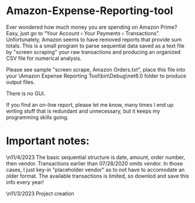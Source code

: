 # Amazon-Expense-Reporting-tool
Ever wondered how much money you are spending on Amazon Prime? Easy, just go to “Your Account › Your Payments › Transactions”. Unfortunately, Amazon seems to have removed reports that provide sum totals. This is a small program to parse sequential data saved as a text file by "screen scraping" your raw transactions and producing an organized CSV file for numerical analysis.

Please see sample "screen scrape, Amazon Orders.txt", place this file into your \Amazon Expense Reporting Tool\bin\Debug\net6.0 folder to produce output files. 

There is no GUI.

If you find an on-line report, please let me know, many times I end up writing stuff that is redundant and unnecessary, but it keeps my programming skills going.

# Important notes:
\n11/4/2023 The basic sequential structure is date, amount, order number, then vendor. Transactions earlier than 07/28/2020 omits vendor. In those cases, I just key-in "placeholder vendor" as to not have to accomodate an older format. The available transactions is limited, so downlod and save this info every year!

\n11/3/2023 Project creation
